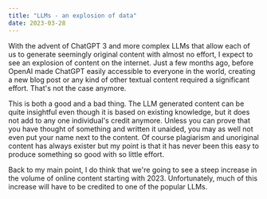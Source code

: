 ```yaml
---
title: "LLMs - an explosion of data"
date: 2023-03-28
---
```

With the advent of ChatGPT 3 and more complex LLMs that allow each of us to generate seemingly original content with almost no effort, I expect to see an explosion of content on the internet. Just a few months ago, before OpenAI made ChatGPT easily accessible to everyone in the world, creating a new blog post or any kind of other textual content required a significant effort. That's not the case anymore.

This is both a good and a bad thing. The LLM generated content can be quite insightful even though it is based on existing knowledge, but it does not add to any one individual's credit anymore. Unless you can prove that you have thought of something and written it unaided, you may as well not even put your name next to the content. Of course plagiarism and unoriginal content has always exister but my point is that it has never been this easy to produce something so good with so little effort.

Back to my main point, I do think that we're going to see a steep increase in the volume of online content starting with 2023. Unfortunately, much of this increase will have to be credited to one of the popular LLMs.
